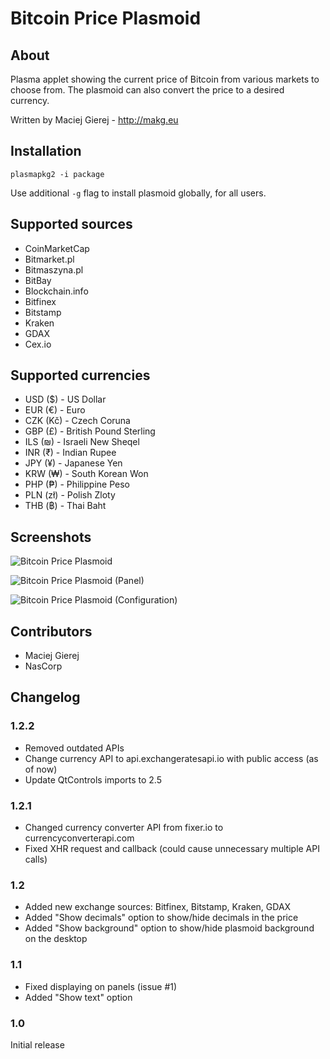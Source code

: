 # Bitcoin Price Plasmoid

## About
Plasma applet showing the current price of Bitcoin from various markets to choose from. The plasmoid can also convert the price to a desired currency.

Written by Maciej Gierej - http://makg.eu

## Installation
```
plasmapkg2 -i package
```

Use additional `-g` flag to install plasmoid globally, for all users.

## Supported sources
- CoinMarketCap
- Bitmarket.pl
- Bitmaszyna.pl
- BitBay
- Blockchain.info
- Bitfinex
- Bitstamp
- Kraken
- GDAX
- Cex.io

## Supported currencies
- USD ($) - US Dollar
- EUR (€) - Euro
- CZK (Kč) - Czech Coruna
- GBP (£) - British Pound Sterling
- ILS (₪) - Israeli New Sheqel
- INR (₹) - Indian Rupee
- JPY (¥) - Japanese Yen
- KRW (₩) - South Korean Won
- PHP (₱) - Philippine Peso
- PLN (zł) - Polish Zloty
- THB (฿) - Thai Baht

## Screenshots
![Bitcoin Price Plasmoid](https://raw.githubusercontent.com/MakG10/plasma-applet-bitcoin-price/master/bitcoin-price-plasmoid.png)

![Bitcoin Price Plasmoid (Panel)](https://raw.githubusercontent.com/MakG10/plasma-applet-bitcoin-price/master/bitcoin-price-panel.png)

![Bitcoin Price Plasmoid (Configuration)](https://raw.githubusercontent.com/MakG10/plasma-applet-bitcoin-price/master/bitcoin-price-config.png)

## Contributors
- Maciej Gierej
- NasCorp

## Changelog

### 1.2.2
- Removed outdated APIs
- Change currency API to api.exchangeratesapi.io with public access (as of now)
- Update QtControls imports to 2.5

### 1.2.1
- Changed currency converter API from fixer.io to currencyconverterapi.com
- Fixed XHR request and callback (could cause unnecessary multiple API calls)

### 1.2
- Added new exchange sources: Bitfinex, Bitstamp, Kraken, GDAX
- Added "Show decimals" option to show/hide decimals in the price
- Added "Show background" option to show/hide plasmoid background on the desktop

### 1.1
- Fixed displaying on panels (issue #1)
- Added "Show text" option

### 1.0
Initial release
